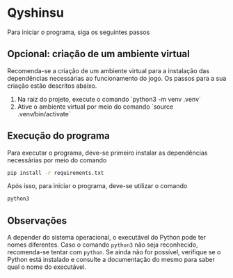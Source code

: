 # Qyshinsu

Para iniciar o programa, siga os seguintes passos

## Opcional: criação de um ambiente virtual

Recomenda-se a criação de um ambiente virtual para a instalação das dependências necessárias ao funcionamento do jogo. 
Os passos para a sua criação estão descritos abaixo.

<ol>
    <li>Na raiz do projeto, execute o comando `python3 -m venv .venv`</li>
    <li>Ative o ambiente virtual por meio do comando `source .venv/bin/activate`</li>
</ol>

## Execução do programa

Para executar o programa, deve-se primeiro instalar as dependências necessárias por meio do comando

```bash
pip install -r requirements.txt
```

Após isso, para iniciar o programa, deve-se utilizar o comando

```bash
python3 
```

## Observações

A depender do sistema operacional, o executável do Python pode ter nomes diferentes. Caso o comando `python3` não seja 
reconhecido, recomenda-se tentar com `python`. Se ainda não for possível, verifique se o Python está instalado e 
consulte a documentação do mesmo para saber qual o nome do executável.
